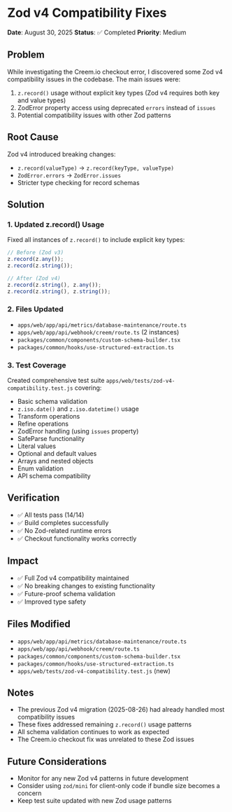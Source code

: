 # Zod v4 Compatibility Fixes

**Date**: August 30, 2025
**Status**: ✅ Completed
**Priority**: Medium

## Problem

While investigating the Creem.io checkout error, I discovered some Zod v4 compatibility issues in the codebase. The main issues were:

1. `z.record()` usage without explicit key types (Zod v4 requires both key and value types)
2. ZodError property access using deprecated `errors` instead of `issues`
3. Potential compatibility issues with other Zod patterns

## Root Cause

Zod v4 introduced breaking changes:

- `z.record(valueType)` → `z.record(keyType, valueType)`
- `ZodError.errors` → `ZodError.issues`
- Stricter type checking for record schemas

## Solution

### 1. Updated z.record() Usage

Fixed all instances of `z.record()` to include explicit key types:

```typescript
// Before (Zod v3)
z.record(z.any());
z.record(z.string());

// After (Zod v4)
z.record(z.string(), z.any());
z.record(z.string(), z.string());
```

### 2. Files Updated

- `apps/web/app/api/metrics/database-maintenance/route.ts`
- `apps/web/app/api/webhook/creem/route.ts` (2 instances)
- `packages/common/components/custom-schema-builder.tsx`
- `packages/common/hooks/use-structured-extraction.ts`

### 3. Test Coverage

Created comprehensive test suite `apps/web/tests/zod-v4-compatibility.test.js` covering:

- Basic schema validation
- `z.iso.date()` and `z.iso.datetime()` usage
- Transform operations
- Refine operations
- ZodError handling (using `issues` property)
- SafeParse functionality
- Literal values
- Optional and default values
- Arrays and nested objects
- Enum validation
- API schema compatibility

## Verification

- ✅ All tests pass (14/14)
- ✅ Build completes successfully
- ✅ No Zod-related runtime errors
- ✅ Checkout functionality works correctly

## Impact

- ✅ Full Zod v4 compatibility maintained
- ✅ No breaking changes to existing functionality
- ✅ Future-proof schema validation
- ✅ Improved type safety

## Files Modified

- `apps/web/app/api/metrics/database-maintenance/route.ts`
- `apps/web/app/api/webhook/creem/route.ts`
- `packages/common/components/custom-schema-builder.tsx`
- `packages/common/hooks/use-structured-extraction.ts`
- `apps/web/tests/zod-v4-compatibility.test.js` (new)

## Notes

- The previous Zod v4 migration (2025-08-26) had already handled most compatibility issues
- These fixes addressed remaining `z.record()` usage patterns
- All schema validation continues to work as expected
- The Creem.io checkout fix was unrelated to these Zod issues

## Future Considerations

- Monitor for any new Zod v4 patterns in future development
- Consider using `zod/mini` for client-only code if bundle size becomes a concern
- Keep test suite updated with new Zod usage patterns

